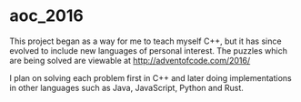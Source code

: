 # aoc_2016
This project began as a way for me to teach myself C++, but it has since evolved to include new languages of personal interest.
The puzzles which are being solved are viewable at http://adventofcode.com/2016/

I plan on solving each problem first in C++ and later doing implementations in other languages such as Java, JavaScript, Python and Rust.
